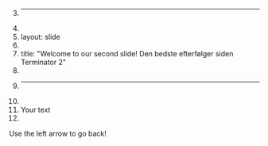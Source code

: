 3.	---
4.	
5.	layout: slide
6.	
7.	title: "Welcome to our second slide! Den bedste efterfølger siden Terminator 2"
8.	
9.	---
10.	
11.	Your text
12.	
Use the left arrow to go back!
